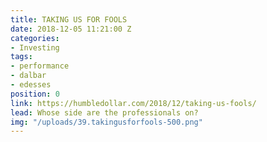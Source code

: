 ```yaml
---
title: TAKING US FOR FOOLS
date: 2018-12-05 11:21:00 Z
categories:
- Investing
tags:
- performance
- dalbar
- edesses
position: 0
link: https://humbledollar.com/2018/12/taking-us-fools/
lead: Whose side are the professionals on?
img: "/uploads/39.takingusforfools-500.png"
---
```


